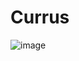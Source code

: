 # Currus
![image](https://user-images.githubusercontent.com/89264247/208980649-d4076d99-b16d-4117-8ccf-427d6c9a21c8.png)
